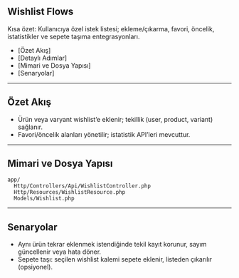 ## Wishlist Flows

Kısa özet: Kullanıcıya özel istek listesi; ekleme/çıkarma, favori, öncelik, istatistikler ve sepete taşıma entegrasyonları.

- [Özet Akış]
- [Detaylı Adımlar]
- [Mimari ve Dosya Yapısı]
- [Senaryolar]

---

## Özet Akış

- Ürün veya varyant wishlist’e eklenir; tekillik (user, product, variant) sağlanır.
- Favori/öncelik alanları yönetilir; istatistik API’leri mevcuttur.

---

## Mimari ve Dosya Yapısı

```text
app/
  Http/Controllers/Api/WishlistController.php
  Http/Resources/WishlistResource.php
  Models/Wishlist.php
```

---

## Senaryolar

- Aynı ürün tekrar eklenmek istendiğinde tekil kayıt korunur, sayım güncellenir veya hata döner.
- Sepete taşı: seçilen wishlist kalemi sepete eklenir, listeden çıkarılır (opsiyonel).


